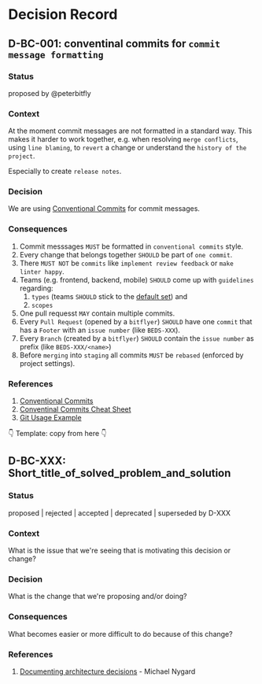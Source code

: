 # Decision Record 

## D-BC-001: conventinal commits for `commit message formatting`

### Status

proposed by @peterbitfly

### Context

At the moment commit messages are not formatted in a standard way.
This makes it harder to work together, e.g. when resolving `merge conflicts`, using `line blaming`, to `revert` a change or
understand the `history of the project`.

Especially to create `release notes`.

### Decision

We are using [Conventional Commits](https://www.conventionalcommits.org/en/v1.0.0/) for commit messages.

### Consequences

1. Commit messsages `MUST` be formatted in `conventional commits` style. 
1. Every change that belongs together `SHOULD` be part of `one commit`.
1. There `MUST NOT` be `commits` like `implement review feedback` or `make linter happy`.
1. Teams (e.g. frontend, backend, mobile) `SHOULD` come up with `guidelines` regarding:
    1. `types` (teams `SHOULD` stick to the [default set](https://github.com/angular/angular/blob/22b96b9/CONTRIBUTING.md#type)) and
    1. `scopes`
1. One pull requesst `MAY` contain multiple commits.
1. Every `Pull Request` (opened by a `bitflyer`) `SHOULD` have one `commit` that has a `Footer` with an `issue number` (like `BEDS-XXX`).
1. Every `Branch` (created by a `bitflyer`) `SHOULD` contain the `issue number` as prefix (like `BEDS-XXX/<name>`) 
1. Before `merging` into `staging` all commits `MUST` be `rebased` (enforced by project settings).

### References

1. [Conventional Commits](https://www.conventionalcommits.org/en/v1.0.0/)
1. [Conventinal Commits Cheat Sheet](https://gist.github.com/qoomon/5dfcdf8eec66a051ecd85625518cfd13)
1. [Git Usage Example](https://chatgpt.com/c/6728dfa8-806c-800e-b1da-4b6129ecd3aa)

👇 Template: copy from here 👇

## D-BC-XXX: Short_title_of_solved_problem_and_solution

### Status

proposed | rejected | accepted | deprecated | superseded by D-XXX

### Context

What is the issue that we're seeing that is motivating this decision or change?

### Decision

What is the change that we're proposing and/or doing?

### Consequences

What becomes easier or more difficult to do because of this change?

### References

1. [Documenting architecture decisions](https://cognitect.com/blog/2011/11/15/documenting-architecture-decisions) - Michael Nygard
